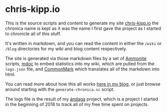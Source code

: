 # chris-kipp.io 

This is the source scripts and content to generate my site
[chris-kipp.io](https://chris-kipp.io) the chronica name is kept as it was the
name I first gave the project as I started to chronicle all of this stuff.

It's written in markdown, and you can read the content in either the `/wiki` or
`/blog` directories for my wiki and blog content respectively.

The site is generated via those markdown files by a set of
[Ammonite](https://ammonite.io/) scripts, [mdoc](https://scalameta.org/mdoc/) to
embed statistics into my wiki, which are pulled from the `logs.json` file, and
[CommonMark](https://github.com/atlassian/commonmark-java) which translates all
of the markdown into html.

You can read more about how this all works [here in my
blog](https://chris-kipp.io/blog/how-is-this-site-built), or just browse around
starting with the `generate-chronica.sc` script.

The logs file is the result of my [ándaga](https://chris-kipp.io/wiki/andaga)
project, which is a project I started in the beginning of 2018 to track all of
my free time spent on projects.
